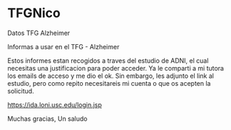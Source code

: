 # TFGNico
Datos TFG Alzheimer

Informas a usar en el TFG - Alzheimer

Estos informes estan recogidos a traves del estudio de ADNI, el cual necesitas una justificacion para poder acceder. Ya le comparti a mi tutora los emails de acceso y me dio el ok. Sin embargo, les adjunto el link al estudio, pero como repito necesitareis mi cuenta o que os acepten la solicitud.

https://ida.loni.usc.edu/login.jsp

Muchas gracias,
Un saludo
